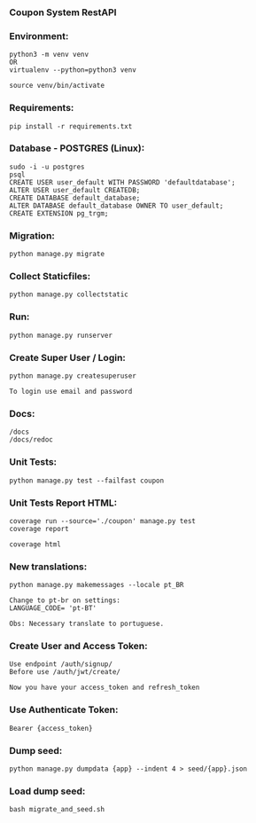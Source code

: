 ### Coupon System RestAPI


### Environment: 
```
python3 -m venv venv 
OR
virtualenv --python=python3 venv

source venv/bin/activate
```


### Requirements: 
```
pip install -r requirements.txt
```


### Database - POSTGRES (Linux): 
```
sudo -i -u postgres
psql
CREATE USER user_default WITH PASSWORD 'defaultdatabase';
ALTER USER user_default CREATEDB;
CREATE DATABASE default_database;
ALTER DATABASE default_database OWNER TO user_default;
CREATE EXTENSION pg_trgm;
```


### Migration: 
```
python manage.py migrate
```


### Collect Staticfiles: 
```
python manage.py collectstatic   
```


### Run: 
```
python manage.py runserver
```


### Create Super User / Login: 
```
python manage.py createsuperuser 

To login use email and password
```


### Docs: 
```
/docs
/docs/redoc
```


### Unit Tests: 
```
python manage.py test --failfast coupon
```

### Unit Tests Report HTML: 
```
coverage run --source='./coupon' manage.py test
coverage report

coverage html
```


### New translations:
```
python manage.py makemessages --locale pt_BR

Change to pt-br on settings:
LANGUAGE_CODE= 'pt-BT'

Obs: Necessary translate to portuguese.
```


### Create User and Access Token: 
```
Use endpoint /auth/signup/ 
Before use /auth/jwt/create/ 

Now you have your access_token and refresh_token
```


### Use Authenticate Token: 
```
Bearer {access_token}
```


### Dump seed: 
```
python manage.py dumpdata {app} --indent 4 > seed/{app}.json
```


### Load dump seed: 
```
bash migrate_and_seed.sh
```



